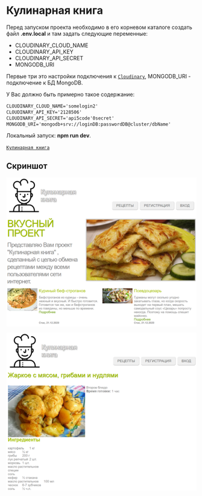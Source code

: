 # Кулинарная книга

Перед запуском проекта необходимо в его корневом каталоге создать файл **.env.local** и там задать следующие переменные:

- CLOUDINARY_CLOUD_NAME
- CLOUDINARY_API_KEY
- CLOUDINARY_API_SECRET
- MONGODB_URI

Первые три это настройки подключения к [`Cloudinary`](http://cloudinary.com/), MONGODB_URI - подключение к БД MongoDB.

У Вас должно быть примерно такое содержание:

```
CLOUDINARY_CLOUD_NAME='somelogin2'
CLOUDINARY_API_KEY='2128506'
CLOUDINARY_API_SECRET='api5code'0secret'
MONGODB_URI='mongodb+srv://loginDB:passwordDB@cluster/dbName'
```

Локальный запуск: **npm run dev**.

[`Кулинарная книга`](https://cookbook-next.herokuapp.com/recipes/1)

## Скриншот

![Скриншот](https://raw.githubusercontent.com/SLKarol/cookbook/main/screenshots/1.png)

![Скриншот](https://raw.githubusercontent.com/SLKarol/cookbook/main/screenshots/2.png)
